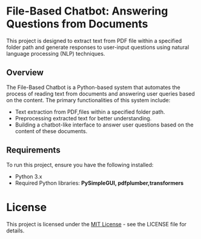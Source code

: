 # File-Based Chatbot: Answering Questions from Documents
 This project is designed to extract text from  PDF file within a specified folder path and generate responses to user-input questions using natural language processing (NLP) techniques.

## Overview
The File-Based Chatbot is a Python-based system that automates the process of reading text from documents and answering user queries based on the content. The primary functionalities of this system include:
- Text extraction from PDF,files within a specified folder path.
- Preprocessing extracted text for better understanding.
- Building a chatbot-like interface to answer user questions based on the content of these documents.

## Requirements
To run this project, ensure you have the following installed:

- Python 3.x
- Required Python libraries: <b>PySimpleGUI, pdfplumber,transformers </b>

# License
This project is licensed under the [MIT License](https://opensource.org/license/mit/) - see the LICENSE file for details.